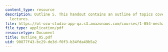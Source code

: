 ```yaml
---
content_type: resource
description: Outline 5. This handout contains an outline of topics covered in course
  lectures.
file: https://ol-ocw-studio-app-qa.s3.amazonaws.com/courses/1-054-mechanics-and-design-of-concrete-structures-spring-2004/90877f43bc29de3df0f3b34fda49b5a2_Outline_05.pdf
file_type: application/pdf
resourcetype: Document
title: Outline_05.pdf
uid: 90877f43-bc29-de3d-f0f3-b34fda49b5a2
---
```

